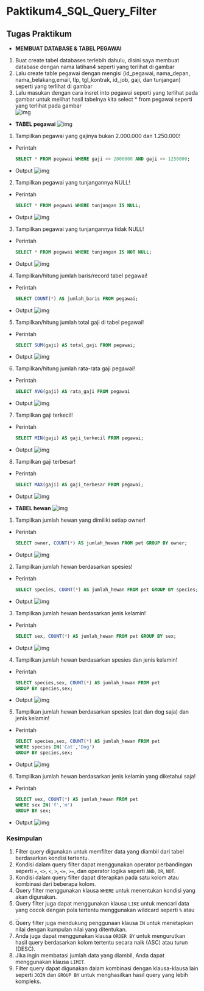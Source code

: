 # Paktikum4_SQL_Query_Filter



## **Tugas Praktikum**

- **MEMBUAT DATABASE & TABEL PEGAWAI**<br>
1. Buat create tabel databases terlebih dahulu, disini saya membuat database dengan nama latihan4 seperti yang terlihat di gambar<br>
2. Lalu create table pegawai dengan mengisi (id_pegawai, nama_depan, nama_belakang,email, tlp, tgl_kontrak, id_job, gaji, dan tunjangan) seperti yang terlihat di gambar<br>
3. Lalu masukan dengan cara insret into pegawai seperti yang terlihat pada gambar untuk melihat hasil tabelnya kita select * from pegawai seperti yang terlihat pada gambar <br>
![img](gambar/1.png)<br>
    
- **TABEL pegawai**
  ![img](gambar/2.png)<br>
1. Tampilkan pegawai yang gajinya bukan 2.000.000 dan 1.250.000!
  - Perintah
    ```sql
    SELECT * FROM pegawai WHERE gaji <> 2000000 AND gaji <> 1250000;
    ```
  - Output
    ![img](gambar/3.png)<br>
2. Tampilkan pegawai yang tunjangannya NULL!
  - Perintah
    ```sql
    SELECT * FROM pegawai WHERE tunjangan IS NULL;
    ```
  - Output
    ![img](gambar/4.png)<br>
3. Tampilkan pegawai yang tunjangannya tidak NULL!
  - Perintah
    ```sql
    SELECT * FROM pegawai WHERE tunjangan IS NOT NULL;
    ```
  - Output
    ![img](gambar/5.png)<br>
4. Tampilkan/hitung jumlah baris/record tabel pegawai!
  - Perintah
    ```sql
    SELECT COUNT(*) AS jumlah_baris FROM pegawai;
    ```
  - Output
    ![img](gambar/6.png)<br>
5. Tampilkan/hitung jumlah total gaji di tabel pegawai!
  - Perintah
    ```sql
    SELECT SUM(gaji) AS total_gaji FROM pegawai;
    ```
  - Output
    ![img](gambar/7.png)<br>
6. Tampilkan/hitung jumlah rata-rata gaji pegawai!
  - Perintah
    ```sql
    SELECT AVG(gaji) AS rata_gaji FROM pegawai
    ```
  - Output
    ![img](gambar/8.png)<br>
7. Tampilkan gaji terkecil!
  - Perintah
    ```sql
    SELECT MIN(gaji) AS gaji_terkecil FROM pegawai;
    ```
  - Output
    ![img](gambar/9.png)<br>
8. Tampilkan gaji terbesar!
  - Perintah
    ```sql
    SELECT MAX(gaji) AS gaji_terbesar FROM pegawai;
    ```
  - Output
    ![img](gambar/10.png)<br>



- **TABEL hewan**
  ![img](gambar/11.png)<br>
1. Tampilkan jumlah hewan yang dimiliki setiap owner!
  - Perintah
    ```sql
    SELECT owner, COUNT(*) AS jumlah_hewan FROM pet GROUP BY owner;
    ```
  - Output
    ![img](gambar/12.png)<br>
2. Tampilkan jumlah hewan berdasarkan spesies!
  - Perintah
    ```sql
    SELECT species, COUNT(*) AS jumlah_hewan FROM pet GROUP BY species;
    ```
  - Output
    ![img](gambar/13.png)<br>
3. Tampilkan jumlah hewan berdasarkan jenis kelamin!
  - Perintah
    ```sql
    SELECT sex, COUNT(*) AS jumlah_hewan FROM pet GROUP BY sex;
    ```
  - Output
    ![img](gambar/14.png)<br>
4. Tampilkan jumlah hewan berdasarkan spesies dan jenis kelamin!
  - Perintah
    ```sql
    SELECT species,sex, COUNT(*) AS jumlah_hewan FROM pet
    GROUP BY species,sex;
    ```
  - Output
    ![img](gambar/15.png)<br>
5. Tampilkan jumlah hewan berdasarkan spesies (cat dan dog saja) dan jenis kelamin!
  - Perintah
    ```sql
    SELECT species,sex, COUNT(*) AS jumlah_hewan FROM pet
    WHERE species IN('Cat','Dog')
    GROUP BY species,sex;
    ```
  - Output
    ![img](gambar/16.png)<br>
6. Tampilkan jumlah hewan berdasarkan jenis kelamin yang diketahui saja!
  - Perintah
    ```sql
    SELECT sex, COUNT(*) AS jumlah_hewan FROM pet
    WHERE sex IN('f','m')
    GROUP BY sex;
    ```
  - Output
    ![img](gambar/17.png)<br>

### **Kesimpulan**

1. Filter query digunakan untuk memfilter data yang diambil dari tabel berdasarkan kondisi tertentu.
2. Kondisi dalam query filter dapat menggunakan operator perbandingan seperti `=`, `<>`, `<`, `>`, `<=`, `>=`, dan operator logika seperti `AND`, `OR`, `NOT`.
3. Kondisi dalam query filter dapat diterapkan pada satu kolom atau kombinasi dari beberapa kolom.
4. Query filter menggunakan klausa `WHERE` untuk menentukan kondisi yang akan digunakan.
5. Query filter juga dapat menggunakan klausa `LIKE` untuk mencari data yang cocok dengan pola tertentu menggunakan wildcard seperti `%` atau `_`.
6. Query filter juga mendukung penggunaan klausa `IN` untuk menetapkan nilai dengan kumpulan nilai yang ditentukan.
7. Anda juga dapat menggunakan klausa `ORDER BY` untuk mengurutkan hasil query berdasarkan kolom tertentu secara naik (ASC) atau turun (DESC).
8. Jika ingin membatasi jumlah data yang diambil, Anda dapat menggunakan klausa `LIMIT`.
9. Filter query dapat digunakan dalam kombinasi dengan klausa-klausa lain seperti `JOIN` dan `GROUP BY` untuk menghasilkan hasil query yang lebih kompleks.